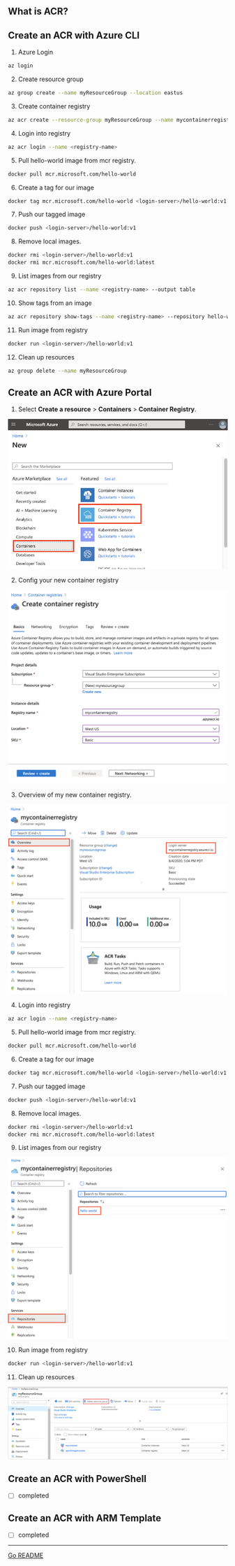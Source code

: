 ## What is ACR?

## Create an ACR with Azure CLI

1. Azure Login

```bash
az login
```

2. Create resource group

```bash
az group create --name myResourceGroup --location eastus
```

3. Create container registry

```bash
az acr create --resource-group myResourceGroup --name mycontainerregistry --sku Basic
```

4. Login into registry

```bash
az acr login --name <registry-name>
```

5. Pull hello-world image from mcr registry.

```bash
docker pull mcr.microsoft.com/hello-world
```

6. Create a tag for our image

```bash
docker tag mcr.microsoft.com/hello-world <login-server>/hello-world:v1
```

7. Push our tagged image

```bash
docker push <login-server>/hello-world:v1
```

8. Remove local images.

```bash
docker rmi <login-server>/hello-world:v1
docker rmi mcr.microsoft.com/hello-world:latest
```

9. List images from our registry

```bash
az acr repository list --name <registry-name> --output table
```

10. Show tags from an image

```bash
az acr repository show-tags --name <registry-name> --repository hello-world --output table
```

11. Run image from registry

```bash
docker run <login-server>/hello-world:v1
```

12. Clean up resources

```bash
az group delete --name myResourceGroup
```

## Create an ACR with Azure Portal

1. Select **Create a resource** > **Containers** > **Container Registry**.

![Create container registry](../assets/qs-portal-01.png)

2. Config your new container registry

![Config container registry](../assets/qs-portal-03.png)

3. Overview of my new container registry.

![Registry overview](../assets/qs-portal-05.png)

4. Login into registry

```bash
az acr login --name <registry-name>
```

5. Pull hello-world image from mcr registry.

```bash
docker pull mcr.microsoft.com/hello-world
```

6. Create a tag for our image

```bash
docker tag mcr.microsoft.com/hello-world <login-server>/hello-world:v1
```

7. Push our tagged image

```bash
docker push <login-server>/hello-world:v1
```

8. Remove local images.

```bash
docker rmi <login-server>/hello-world:v1
docker rmi mcr.microsoft.com/hello-world:latest
```

9. List images from our registry

![Images list into our repository](../assets/qs-portal-09.png)

10. Run image from registry

```bash
docker run <login-server>/hello-world:v1
```

11. Clean up resources

![How to clean up resources](../assets/qs-portal-08.png)

## Create an ACR with PowerShell

- [ ] completed

## Create an ACR with ARM Template

- [ ] completed

---

[Go README](../README.md)